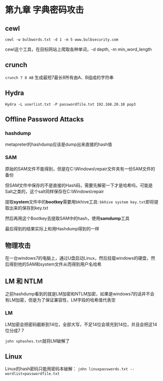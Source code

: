 # 第九章 字典密码攻击

## cewl

`cewl -w bulbwords.txt -d 1 -m 5 www.bulbsecurity.com`

cewl这个工具，在目标网站上爬取各种单词，-d depth, -m min\_word\_length

## crunch

`crunch 7 8 AB` 生成最短7最长8所有由A、B组成的字符串

## Hydra

`Hydra -L userlist.txt -P passwordfile.txt 192.168.20.10 pop3`

## Offline Password Attacks

### hashdump

metapreter的hashdump应该是dump出来直接的hash值

### SAM

原始的SAM文件不能得到，但是在C:\Windows\repair文件夹有一份SAM文件的备份

但SAM文件中保存的不是直接的Hash码，需要先解密一下才是哈希吗，可能是Salt之类的，这个salt同样保存在C:\Windows\repair

提取**system**文件中的**bootkey**需要用bkhive工具: `bkhive system key.txt`即将提取出来的保存到key.txt

然后再用这个Bootkey去提取SAM中的hash，使用**samdump**工具

最后得到的结果实际上和用Hashdump得到的一样

## 物理攻击

在一台windows7的电脑上，通过U盘启动Linux，然后挂载windows的硬盘，然后得到他的SAM和system文件从而得到用户名哈希

## LM 和 NTLM

之前hashdump看到的就是LM加密和NTLM加密，如果是windows7的话并不会有LM加密，但是为了保证兼容性，LM字段的哈希值代表空

### LM

LM加密会把密码截断到14位，全部大写，不足14位会填充到14位，并且会把这14位分成7 7

`john xphashes.txt`就将LM破解了

## Linux

Linux的hash密码只能用密码本破解： `john linuxpasswords.txt --wordlist=passwordfile.txt`

